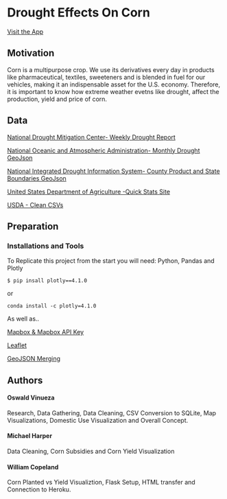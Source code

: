 # Drought Effects On Corn

[Visit the App](https://corndrought.herokuapp.com/drought)

## Motivation 
Corn is a multipurpose crop. We use its derivatives every day in products like pharmaceutical, textiles, sweeteners and is blended in fuel for our vehicles, making it an indispensable asset for the U.S. economy. Therefore, it is important to know how extreme weather evetns like drought, affect the production, yield and price of corn.


## Data

[National Drought Mitigation Center- Weekly Drought Report](https://droughtmonitor.unl.edu/Data/DataDownload/StatisticsbyThreshold.aspx)

[National Oceanic and Atmospheric Administration- Monthly Drought GeoJson](https://www1.ncdc.noaa.gov/pub/data/nidis/geojson/na/nadm/historical/nadm_geojson/)

[National Integrated Drought Information System- County Product and State Boundaries GeoJson](https://www.drought.gov/drought/drought-data-download-and-services)

[United States Department of Agriculture -Quick Stats Site](https://quickstats.nass.usda.gov/)

[USDA - Clean CSVs](https://github.com/ovinueza/DroughtEffectsOnCorn/tree/master/Exploration/CleanDataFiles)


## Preparation
### Installations and Tools
To Replicate this project from the start you will need: Python, Pandas and Plotly

`$ pip insall plotly==4.1.0`

or

`conda install -c plotly=4.1.0`

As well as..

[Mapbox & Mapbox API Key](https://www.mapbox.com/)

[Leaflet](https://leafletjs.com/index.html)

[GeoJSON Merging](https://github.com/mapbox/geojson-merge)


## Authors

#### Oswald Vinueza
Research, Data Gathering, Data Cleaning, CSV Conversion to SQLite, Map Visualizations, Domestic Use Visualization and Overall Concept.
#### Michael Harper
Data Cleaning, Corn Subsidies and Corn Yield Visualization
#### William Copeland
Corn Planted vs Yield Visualiztion, Flask Setup, HTML transfer and Connection to Heroku. 




